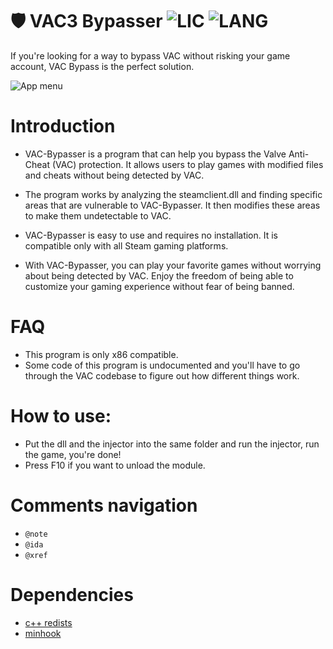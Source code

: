 # 🛡️ VAC3 Bypasser ![LIC](https://img.shields.io/github/license/W1lliam1337/digital-sdk) ![LANG](https://img.shields.io/badge/language-C%2B%2B-brightgreen?style=flat )
If you're looking for a way to bypass VAC without risking your game account, VAC Bypass is the perfect solution.

![App menu](https://i.imgur.com/2Kfu5In.png)

# Introduction
- VAC-Bypasser is a program that can help you bypass the Valve Anti-Cheat (VAC) protection. It allows users to play games with modified files and cheats without being detected by VAC.

- The program works by analyzing the steamclient.dll and finding specific areas that are vulnerable to VAC-Bypasser. It then modifies these areas to make them undetectable to VAC.

- VAC-Bypasser is easy to use and requires no installation. It is compatible only with all Steam gaming platforms.

- With VAC-Bypasser, you can play your favorite games without worrying about being detected by VAC. Enjoy the freedom of being able to customize your gaming experience without fear of being banned.

# FAQ
- This program is only x86 compatible.
- Some code of this program is undocumented and you'll have to go through the VAC codebase to figure out how different things work.

# How to use: 
- Put the dll and the injector into the same folder and run the injector, run the game, you're done!
- Press F10 if you want to unload the module.

# Comments navigation
- `@note`
- `@ida`
- `@xref`

# Dependencies
- [c++ redists](https://learn.microsoft.com/en-us/cpp/windows/latest-supported-vc-redist?view=msvc-170)
- [minhook](https://github.com/TsudaKageyu/minhook)
